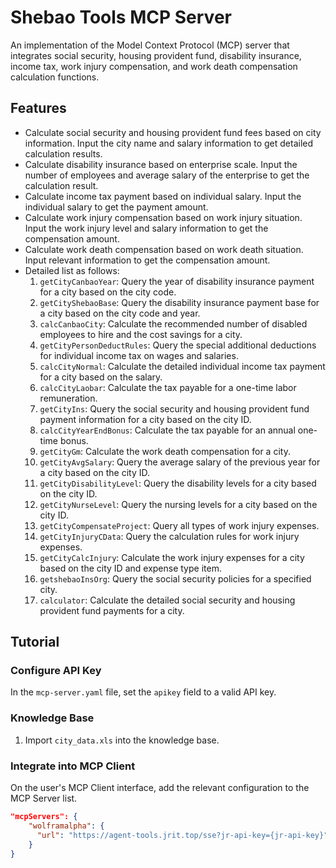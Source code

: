 # Shebao Tools MCP Server

An implementation of the Model Context Protocol (MCP) server that integrates social security, housing provident fund, disability insurance, income tax, work injury compensation, and work death compensation calculation functions.

## Features

- Calculate social security and housing provident fund fees based on city information. Input the city name and salary information to get detailed calculation results.
- Calculate disability insurance based on enterprise scale. Input the number of employees and average salary of the enterprise to get the calculation result.
- Calculate income tax payment based on individual salary. Input the individual salary to get the payment amount.
- Calculate work injury compensation based on work injury situation. Input the work injury level and salary information to get the compensation amount.
- Calculate work death compensation based on work death situation. Input relevant information to get the compensation amount.
- Detailed list as follows:
  1. `getCityCanbaoYear`: Query the year of disability insurance payment for a city based on the city code.
  2. `getCityShebaoBase`: Query the disability insurance payment base for a city based on the city code and year.
  3. `calcCanbaoCity`: Calculate the recommended number of disabled employees to hire and the cost savings for a city.
  4. `getCityPersonDeductRules`: Query the special additional deductions for individual income tax on wages and salaries.
  5. `calcCityNormal`: Calculate the detailed individual income tax payment for a city based on the salary.
  6. `calcCityLaobar`: Calculate the tax payable for a one-time labor remuneration.
  7. `getCityIns`: Query the social security and housing provident fund payment information for a city based on the city ID.
  8. `calcCityYearEndBonus`: Calculate the tax payable for an annual one-time bonus.
  9. `getCityGm`: Calculate the work death compensation for a city.
  10. `getCityAvgSalary`: Query the average salary of the previous year for a city based on the city ID.
  11. `getCityDisabilityLevel`: Query the disability levels for a city based on the city ID.
  12. `getCityNurseLevel`: Query the nursing levels for a city based on the city ID.
  13. `getCityCompensateProject`: Query all types of work injury expenses.
  14. `getCityInjuryCData`: Query the calculation rules for work injury expenses.
  15. `getCityCalcInjury`: Calculate the work injury expenses for a city based on the city ID and expense type item.
  16. `getshebaoInsOrg`: Query the social security policies for a specified city.
  17. `calculator`: Calculate the detailed social security and housing provident fund payments for a city.

## Tutorial

### Configure API Key

In the `mcp-server.yaml` file, set the `apikey` field to a valid API key.

### Knowledge Base
1. Import `city_data.xls` into the knowledge base.

### Integrate into MCP Client

On the user's MCP Client interface, add the relevant configuration to the MCP Server list.

```json
"mcpServers": {
    "wolframalpha": {
      "url": "https://agent-tools.jrit.top/sse?jr-api-key={jr-api-key}",
    }
}